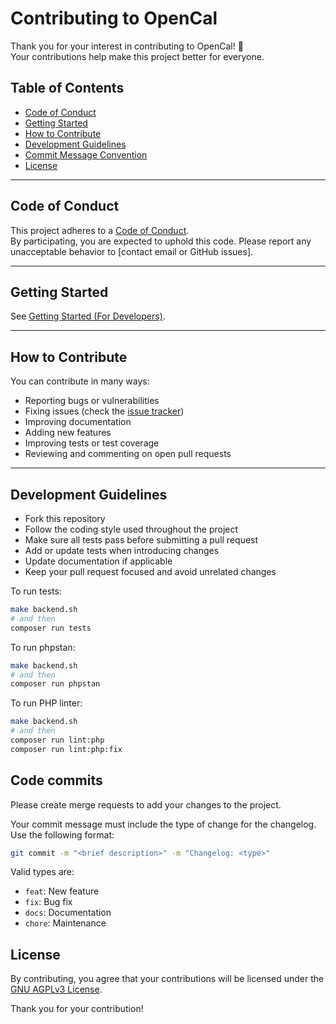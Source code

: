 # Contributing to OpenCal

Thank you for your interest in contributing to OpenCal! 🎉  
Your contributions help make this project better for everyone.

## Table of Contents

- [Code of Conduct](#code-of-conduct)
- [Getting Started](#getting-started)
- [How to Contribute](#how-to-contribute)
- [Development Guidelines](#development-guidelines)
- [Commit Message Convention](#commit-message-convention)
- [License](#license)

---

## Code of Conduct

This project adheres to a [Code of Conduct](https://www.contributor-covenant.org/version/2/1/code_of_conduct/).  
By participating, you are expected to uphold this code. Please report any unacceptable behavior
to [contact email or GitHub issues].

---

## Getting Started

See [Getting Started (For Developers)](docs/dev_setup.md).

---

## How to Contribute

You can contribute in many ways:

- Reporting bugs or vulnerabilities
- Fixing issues (check the [issue tracker](https://github.com/var-lab-it/opencal/issues))
- Improving documentation
- Adding new features
- Improving tests or test coverage
- Reviewing and commenting on open pull requests

---

## Development Guidelines

- Fork this repository
- Follow the coding style used throughout the project
- Make sure all tests pass before submitting a pull request
- Add or update tests when introducing changes
- Update documentation if applicable
- Keep your pull request focused and avoid unrelated changes

To run tests:

```bash
make backend.sh
# and then
composer run tests
```

To run phpstan:

```bash
make backend.sh
# and then
composer run phpstan
```

To run PHP linter:

```bash
make backend.sh
# and then
composer run lint:php
composer run lint:php:fix
```

## Code commits

Please create merge requests to add your changes to the project.

Your commit message must include the type of change for the changelog. Use the following format:

```bash
git commit -m "<brief description>" -m "Changelog: <type>"
```

Valid types are:

- `feat`: New feature
- `fix`: Bug fix
- `docs`: Documentation
- `chore`: Maintenance

## License

By contributing, you agree that your contributions will be licensed under the [GNU AGPLv3 License](./LICENSE).

Thank you for your contribution!
